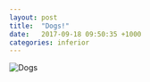 ```yaml
---
layout: post
title:  "Dogs!"
date:   2017-09-18 09:50:35 +1000
categories: inferior
---
```


![Dogs](/images/guru4.jpg)